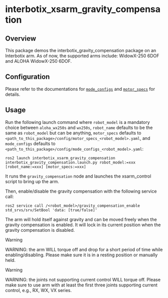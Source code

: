 # interbotix_xsarm_gravity_compensation

## Overview

This package demos the interbotix_gravity_compensation package on an Interbotix arm.
As of now, the supported arms include: WidowX-250 6DOF and ALOHA WidowX-250 6DOF.

## Configuration

Please refer to the documentations for [`mode_configs`](https://docs.trossenrobotics.com/interbotix_xsarms_docs/ros_interface/ros2/config.html#mode-configs) and [`motor_specs`](https://docs.trossenrobotics.com/interbotix_xsarms_docs/ros2_packages/gravity_compensation.html#configuration) for details.

## Usage

Run the following launch command where `robot_model` is a mandatory choice between `aloha_wx250s` and `wx250s`, `robot_name` defaults to be the same as `robot_model` but can be anything, `motor_specs` defaults to `<path_to_this_package>/config/motor_specs_<robot_model>.yaml`, and `mode_configs` defaults to `<path_to_this_package>/config/mode_configs_<robot_model>.yaml`:
```
ros2 launch interbotix_xsarm_gravity_compensation interbotix_gravity_compensation.launch.py robot_model:=xxx [robot_name:=xxx] [motor_specs:=xxx]
```
It runs the `gravity_compensation` node and launches the xsarm_control script to bring up the arm.

Then, enable/disable the gravity compensation with the following service call:
```
ros2 service call /<robot_model>/gravity_compensation_enable std_srvs/srv/SetBool 'data: [true/false]'
```

The arm will hold itself against gravity and can be moved freely when the gravity compensation is enabled.
It will lock in its current position when the gravity compensation is disabled.


> [!WARNING]
> WARNING: the arm WILL torque off and drop for a short period of time while enabling/disabling. Please make sure it is in a resting position or manually held.

> [!WARNING]
> WARNING: the joints not supporting current control WILL torque off. Please make sure to use arm with at least the first three joints supporting current control, e.g., RX, WX, VX series.
